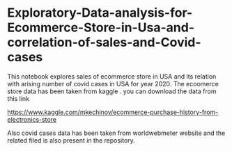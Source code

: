 # Exploratory-Data-analysis-for-Ecommerce-Store-in-Usa-and-correlation-of-sales-and-Covid-cases

This notebook explores sales of ecommerce store in USA and its relation with arising number of covid cases 
in USA for year 2020. The ecoomerce store data has been taken from kaggle . you can download the data from this link

https://www.kaggle.com/mkechinov/ecommerce-purchase-history-from-electronics-store

Also covid cases data has been taken from worldwebmeter website and the related filed is also present in the repository. 
